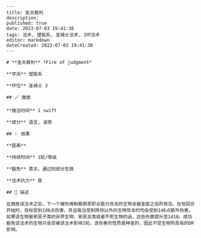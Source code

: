 
    ---
    title: 圣炎裁判
    description: 
    published: true
    date: 2023-07-03 19:41:38
    tags: 法术, 塑能系, 圣骑士法术, 3环法术
    editor: markdown
    dateCreated: 2023-07-03 19:41:38
    ---

    # **圣炎裁判** *Fire of judgment*

    **学派** 塑能系 

    **环位** 圣骑士 3

    ## 🪄 施放

    **施法时间** 1 swift

    **成分** 语言, 姿势

    ## ✨ 效果  

    **距离**   

    **持续时间** 1轮/等级 

    **豁免** 意志，通过则部分生效

    **法术抗力** 是

    ## 📖 描述

    在施放该法术之后，下一个被你用制裁邪恶职业能力攻击的生物会被圣能之焰所吞没。在他回合开始时，目标受到1d6点伤害，并且每当受到除你以外的生物攻击时均会受到1d6点额外伤害。如果该生物是邪恶子类的异界生物，邪恶龙类或者不死生物的话，这些伤害提升至1d10。成功豁免该法术的生物只会受被该法术影响1轮。该伤害的性质是神圣的，因此不受生物所具有的DR影响。
    